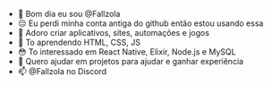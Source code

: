 - 👋 Bom dia eu sou @Fallzola
- 😔 Eu perdi minha conta antiga do github então estou usando essa
- 👀 Adoro criar aplicativos, sites, automações e jogos
- 🌱 To aprendendo HTML, CSS, JS
- 😳 To interessado em React Native, Elixir, Node.js e MySQL
- 💞️ Quero ajudar em projetos para ajudar e ganhar experiência
- 📫 @Fallzola no Discord

<!---
Fallzola/Fallzola is a ✨ special ✨ repository because its `README.md` (this file) appears on your GitHub profile.
You can click the Preview link to take a look at your changes.
--->
